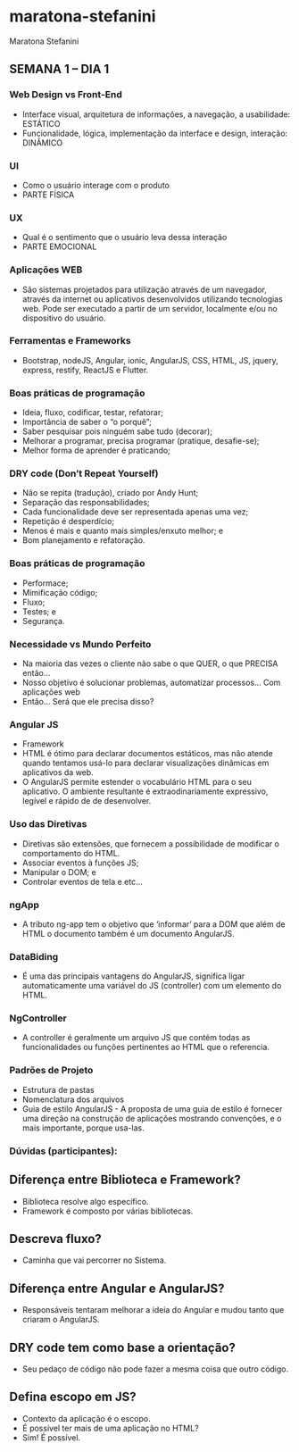 # maratona-stefanini
Maratona Stefanini

## SEMANA 1 – DIA 1

### Web Design vs Front-End
- Interface visual, arquitetura de informações, a navegação, a usabilidade: ESTÁTICO
- Funcionalidade, lógica, implementação da interface e design, interação: DINÂMICO

### UI 
- Como o usuário interage com o produto
- PARTE FÍSICA

### UX
- Qual é o sentimento que o usuário leva dessa interação
- PARTE EMOCIONAL

### Aplicações WEB
- São sistemas projetados para utilização através de um navegador, através da internet ou aplicativos desenvolvidos utilizando tecnologias web. Pode ser executado a partir de um servidor, localmente e/ou no dispositivo do usuário.

### Ferramentas e Frameworks
- Bootstrap, nodeJS, Angular, ionic, AngularJS, CSS, HTML, JS, jquery, express, restify, ReactJS e Flutter.

### Boas práticas de programação
- Ideia, fluxo, codificar, testar, refatorar;
- Importância de saber o “o porquê”;
- Saber pesquisar pois ninguém sabe tudo (decorar);
- Melhorar a programar, precisa programar (pratique, desafie-se);
- Melhor forma de aprender é praticando;

### DRY code (Don’t Repeat Yourself)
- Não se repita (tradução), criado por Andy Hunt;
- Separação das responsabilidades;
- Cada funcionalidade deve ser representada apenas uma vez;
- Repetição é desperdício;
- Menos é mais e quanto mais simples/enxuto melhor; e
- Bom planejamento e refatoração.

### Boas práticas de programação
- Performace;
- Mimificação código;
- Fluxo;
- Testes; e
- Segurança.

### Necessidade vs Mundo Perfeito
- Na maioria das vezes o cliente não sabe o que QUER, o que PRECISA então…
- Nosso objetivo é solucionar problemas, automatizar processos… Com aplicações web
- Então… Será que ele precisa disso?

### Angular JS
- Framework
- HTML é ótimo para declarar documentos estáticos, mas não atende quando tentamos usá-lo para declarar visualizações dinâmicas em aplicativos da web.
- O AngularJS permite estender o vocabulário HTML para o seu aplicativo. O ambiente resultante é extraodinariamente expressivo, legível e rápido de de desenvolver.

### Uso das Diretivas
- Diretivas são extensões, que fornecem a possibilidade de modificar o comportamento do HTML.
- Associar eventos à funções JS;
- Manipular o DOM; e 
- Controlar eventos de tela e etc…

### ngApp
- A tributo ng-app tem o objetivo que ‘informar’ para a DOM que além de HTML o documento também é um documento AngularJS.

### DataBiding
- É uma das principais vantagens do AngularJS, significa ligar automaticamente uma variável do JS (controller) com um elemento do HTML.

### NgController
- A controller é geralmente um arquivo JS que contém todas as funcionalidades ou funções pertinentes ao HTML que o referencia.

### Padrões de Projeto
- Estrutura de pastas
- Nomenclatura dos arquivos
- Guia de estilo AngularJS - A proposta de uma guia de estilo é fornecer uma direção na construção de aplicações mostrando convenções, e o mais importante, porque usa-las.

### Dúvidas (participantes):

## Diferença entre Biblioteca e Framework?
- Biblioteca resolve algo específico.
- Framework é composto por várias bibliotecas.

## Descreva fluxo?
- Caminha que vai percorrer no Sistema.

## Diferença entre Angular e AngularJS?
- Responsáveis tentaram melhorar a ideia do Angular e mudou tanto que criaram o AngularJS.

## DRY code tem como base a orientação?
- Seu pedaço de código não pode fazer a mesma coisa que outro código.

## Defina escopo em JS?
- Contexto da aplicação é o escopo.
- É possível ter mais de uma aplicação no HTML?
- Sim! É possível.
